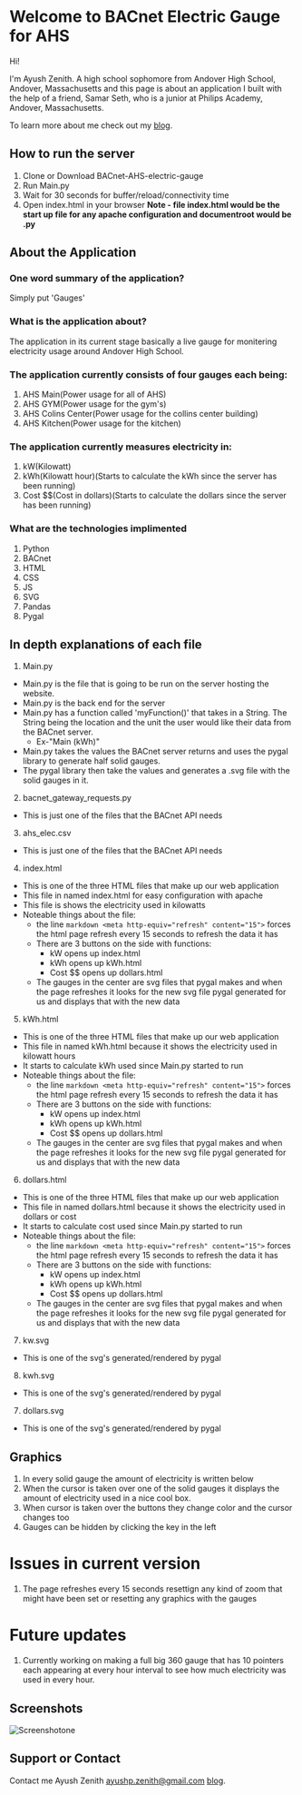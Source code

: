 # Welcome to BACnet Electric Gauge for AHS

Hi!

I'm Ayush Zenith. A high school sophomore from Andover High School, Andover, Massachusetts and this page is about an application I built with the help of a friend, Samar Seth, who is a junior at Philips Academy, Andover, Massachusetts.

To learn more about me check out my [blog](https://ayushenergyproject.weebly.com/).

## How to run the server
1. Clone or Download BACnet-AHS-electric-gauge
2. Run Main.py
3. Wait for 30 seconds for buffer/reload/connectivity time
4. Open index.html in your browser
**Note - file index.html would be the start up file for any apache configuration and documentroot would be .py**

## About the Application

### One word summary of the application?
Simply put 'Gauges'

### What is the application about?
The application in its current stage basically a live gauge for monitering electricity usage around Andover High School. 

### The application currently consists of four gauges each being:
1. AHS Main(Power usage for all of AHS)
2. AHS GYM(Power usage for the gym's)
3. AHS Colins Center(Power usage for the collins center building)
4. AHS Kitchen(Power usage for the kitchen)

### The application currently measures electricity in:
1. kW(Kilowatt)
2. kWh(Kilowatt hour)(Starts to calculate the kWh since the server has been running)
3. Cost $$(Cost in dollars)(Starts to calculate the dollars since the server has been running)

### What are the technologies implimented
1. Python
2. BACnet
3. HTML
4. CSS
5. JS
6. SVG
7. Pandas
8. Pygal

## In depth explanations of each file
1. Main.py
  * Main.py is the file that is going to be run on the server hosting the website.
  * Main.py is the back end for the server
  * Main.py has a function called 'myFunction()' that takes in a String. The String being the location and the unit the user would like their data from the BACnet server.
    * Ex-"Main (kWh)"
  * Main.py takes the values the BACnet server returns and uses the pygal library to generate half solid gauges.
  * The pygal library then take the values and generates a .svg file with the solid gauges in it.
2. bacnet_gateway_requests.py
  * This is just one of the files that the BACnet API needs
3. ahs_elec.csv
  * This is just one of the files that the BACnet API needs
4. index.html
  * This is one of the three HTML files that make up our web application
  * This file in named index.html for easy configuration with apache
  * This file is shows the electricity used in kilowatts
  * Noteable things about the file:
    * the line ```markdown <meta http-equiv="refresh" content="15">``` forces the html page refresh every 15 seconds to refresh the data it has
    * There are 3 buttons on the side with functions:
      * kW opens up index.html
      * kWh opens up kWh.html
      * Cost $$ opens up dollars.html
    * The gauges in the center are svg files that pygal makes and when the page refreshes it looks for the new svg file pygal generated for us and displays that with the new data
5. kWh.html
  * This is one of the three HTML files that make up our web application
  * This file in named kWh.html because it shows the electricity used in kilowatt hours
  * It starts to calculate kWh used since Main.py started to run
  * Noteable things about the file:
    * the line ```markdown <meta http-equiv="refresh" content="15">``` forces the html page refresh every 15 seconds to refresh the data it has
    * There are 3 buttons on the side with functions:
      * kW opens up index.html
      * kWh opens up kWh.html
      * Cost $$ opens up dollars.html
    * The gauges in the center are svg files that pygal makes and when the page refreshes it looks for the new svg file pygal generated for us and displays that with the new data
6. dollars.html
  * This is one of the three HTML files that make up our web application
  * This file in named dollars.html because it shows the electricity used in dollars or cost
  * It starts to calculate cost used since Main.py started to run
  * Noteable things about the file:
    * the line ```markdown <meta http-equiv="refresh" content="15">``` forces the html page refresh every 15 seconds to refresh the data it has
    * There are 3 buttons on the side with functions:
      * kW opens up index.html
      * kWh opens up kWh.html
      * Cost $$ opens up dollars.html
    * The gauges in the center are svg files that pygal makes and when the page refreshes it looks for the new svg file pygal generated for us and displays that with the new data
7. kw.svg
  * This is one of the svg's generated/rendered by pygal
8. kwh.svg
  * This is one of the svg's generated/rendered by pygal
7. dollars.svg
  * This is one of the svg's generated/rendered by pygal

## Graphics
1. In every solid gauge the amount of electricity is written below
2. When the cursor is taken over one of the solid gauges it displays the amount of electricity used in a nice cool box.
3. When cursor is taken over the buttons they change color and the cursor changes too
4. Gauges can be hidden by clicking the key in the left

# Issues in current version
1. The page refreshes every 15 seconds resettign any kind of zoom that might have been set or resetting any graphics with the gauges

# Future updates
1. Currently working on making a full big 360 gauge that has 10 pointers each appearing at every hour interval to see how much electricity was used in every hour.


## Screenshots
![Screenshotone](https://github.com/ayushzenith/BACnet-AHS-electric-gauge/blob/master/Screen%20Shot%202018-08-01%20at%2011.13.51%20PM.png)


## Support or Contact

Contact me
Ayush Zenith
ayushp.zenith@gmail.com
[blog](https://ayushenergyproject.weebly.com/).
